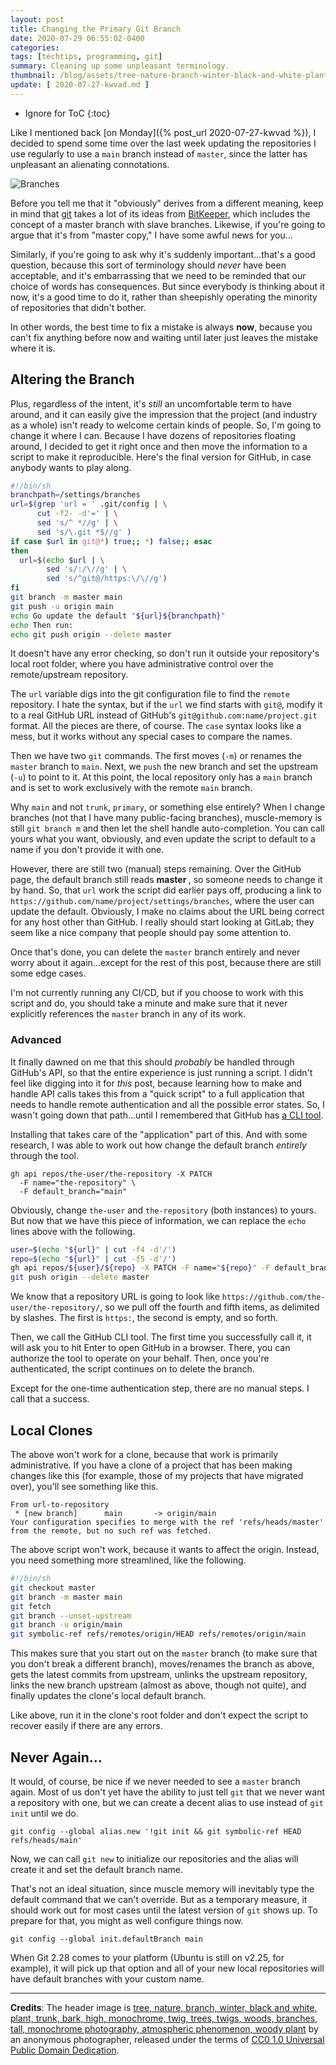 ```yaml
---
layout: post
title: Changing the Primary Git Branch
date: 2020-07-29 06:55:02-0400
categories:
tags: [techtips, programming, git]
summary: Cleaning up some unpleasant terminology.
thumbnail: /blog/assets/tree-nature-branch-winter-black-and-white-plant-997803-pxhere.com-1.png
update: [ 2020-07-27-kwvad.md ]
---
```


* Ignore for ToC
{:toc}

Like I mentioned back [on Monday]({% post_url 2020-07-27-kwvad %}), I decided to spend some time over the last week updating the repositories I use regularly to use a `main` branch instead of `master`, since the latter has unpleasant an alienating connotations.

![Branches](/blog/assets/tree-nature-branch-winter-black-and-white-plant-997803-pxhere.com-1.png "Branches")

Before you tell me that it "obviously" derives from a different meaning, keep in mind that [git](https://git-scm.com/) takes a lot of its ideas from [BitKeeper](https://en.wikipedia.org/wiki/BitKeeper), which includes the concept of a master branch with slave branches.  Likewise, if you're going to argue that it's from "master copy," I have some awful news for you...

Similarly, if you're going to ask why it's suddenly important...that's a good question, because this sort of terminology should *never* have been acceptable, and it's embarrassing that we need to be reminded that our choice of words has consequences.  But since everybody is thinking about it now, it's a good time to do it, rather than sheepishly operating the minority of repositories that didn't bother.

In other words, the best time to fix a mistake is always **now**, because you can't fix anything before now and waiting until later just leaves the mistake where it is.

## Altering the Branch

Plus, regardless of the intent, it's *still* an uncomfortable term to have around, and it can easily give the impression that the project (and industry as a whole) isn't ready to welcome certain kinds of people.  So, I'm going to change it where I can.  Because I have dozens of repositories floating around, I decided to get it right once and then move the information to a script to make it reproducible.  Here's the final version for GitHub, in case anybody wants to play along.

```sh
#!/bin/sh
branchpath=/settings/branches
url=$(grep 'url = ' .git/config | \
      cut -f2- -d'=' | \
      sed 's/^ *//g' | \
      sed 's/\.git *$//g' )
if case $url in git@*) true;; *) false;; esac
then
  url=$(echo $url | \
        sed 's/:/\//g' | \
        sed 's/^git@/https:\/\//g')
fi
git branch -m master main
git push -u origin main
echo Go update the default "${url}${branchpath}"
echo Then run:
echo git push origin --delete master
```

It doesn't have any error checking, so don't run it outside your repository's local root folder, where you have administrative control over the remote/upstream repository.

The `url` variable digs into the git configuration file to find the `remote` repository.  I hate the syntax, but if the `url` we find starts with `git@`, modify it to a real GitHub URL instead of GitHub's `git@github.com:name/project.git` format.  All the pieces are there, of course.  The `case` syntax looks like a mess, but it works without any special cases to compare the names.

Then we have two `git` commands.  The first moves (`-m`) or renames the `master` branch to `main`.  Next, we `push` the new branch and set the upstream (`-u`) to point to it.  At this point, the local repository only has a `main` branch and is set to work exclusively with the remote `main` branch.

Why `main` and not `trunk`, `primary`, or something else entirely?  When I change branches (not that I have many public-facing branches), muscle-memory is still `git branch m` and then let the shell handle auto-completion.  You can call yours what you want, obviously, and even update the script to default to a name if you don't provide it with one.

However, there are still two (manual) steps remaining.  Over the GitHub page, the default branch still reads **<i class="fas fa-code-branch"></i> master <i class="fas fa-sort-down"></i>**, so someone needs to change it by hand.  So, that `url` work the script did earlier pays off, producing a link to `https://github.com/name/project/settings/branches`, where the user can update the default.  Obviously, I make no claims about the URL being correct for any host other than GitHub.  I really should start looking at GitLab; they seem like a nice company that people should pay some attention to.

Once that's done, you can delete the `master` branch entirely and never worry about it again...except for the rest of this post, because there are still some edge cases.

I'm not currently running any CI/CD, but if you choose to work with this script and do, you should take a minute and make sure that it never explicitly references the `master` branch in any of its work.

### Advanced

It finally dawned on me that this should *probably* be handled through GitHub's API, so that the entire experience is just running a script.  I didn't feel like digging into it for *this* post, because learning how to make and handle API calls takes this from a "quick script" to a full application that needs to handle remote authentication and all the possible error states.  So, I wasn't going down that path...until I remembered that GitHub has [a CLI tool](https://cli.github.com/).

Installing that takes care of the "application" part of this.  And with some research, I was able to work out how change the default branch *entirely* through the tool.

```console
gh api repos/the-user/the-repository -X PATCH
  -F name="the-repository" \
  -F default_branch="main"
```

Obviously, change `the-user` and `the-repository` (both instances) to yours.  But now that we have this piece of information, we can replace the `echo` lines above with the following.

```sh
user=$(echo "${url}" | cut -f4 -d'/')
repo=$(echo "${url}" | cut -f5 -d'/')
gh api repos/${user}/${repo} -X PATCH -F name="${repo}" -F default_branch="main"
git push origin --delete master
```

We know that a repository URL is going to look like `https://github.com/the-user/the-repository/`, so we pull off the fourth and fifth items, as delimited by slashes.  The first is `https:`, the second is empty, and so forth.

Then, we call the GitHub CLI tool.  The first time you successfully call it, it will ask you to hit <span class="kbd">Enter</span> to open GitHub in a browser.  There, you can authorize the tool to operate on your behalf.  Then, once you're authenticated, the script continues on to delete the branch.

Except for the one-time authentication step, there are no manual steps.  I call that a success.

## Local Clones

The above won't work for a clone, because that work is primarily administrative.  If you have a clone of a project that has been making changes like this (for example, those of my projects that have migrated over), you'll see something like this.

```console
From url-to-repository
 * [new branch]      main       -> origin/main
Your configuration specifies to merge with the ref 'refs/heads/master'
from the remote, but no such ref was fetched.
```

The above script won't work, because it wants to affect the origin.  Instead, you need something more streamlined, like the following.

```sh
#!/bin/sh
git checkout master
git branch -m master main
git fetch
git branch --unset-upstream
git branch -u origin/main
git symbolic-ref refs/remotes/origin/HEAD refs/remotes/origin/main
```

This makes sure that you start out on the `master` branch (to make sure that you don't break a different branch), moves/renames the branch as above, gets the latest commits from upstream, unlinks the upstream repository, links the new branch upstream (almost as above, though not quite), and finally updates the clone's local default branch.

Like above, run it in the clone's root folder and don't expect the script to recover easily if there are any errors.

## Never Again...

It would, of course, be nice if we never needed to see a `master` branch again.  Most of us don't yet have the ability to just tell `git` that we never want a repository with one, but we can create a decent alias to use instead of `git init` until we do.

```console
git config --global alias.new '!git init && git symbolic-ref HEAD refs/heads/main'
```

Now, we can call `git new` to initialize our repositories and the alias will create it and set the default branch name.

That's not an ideal situation, since muscle memory will inevitably type the default command that we can't override.  But as a temporary measure, it should work out for most cases until the latest version of `git` shows up.  To prepare for that, you might as well configure things now.

```console
git config --global init.defaultBranch main
```

When Git 2.28 comes to your platform (Ubuntu is still on v2.25, for example), it will pick up that option and all of your new local repositories will have default branches with your custom name.

* * *

**Credits**:  The header image is [tree, nature, branch, winter, black and white, plant, trunk, bark, high, monochrome, twig, trees, twigs, woods, branches, tall, monochrome photography, atmospheric phenomenon, woody plant](https://pxhere.com/en/photo/997803) by an anonymous photographer, released under the terms of [CC0 1.0 Universal Public Domain Dedication](https://creativecommons.org/publicdomain/zero/1.0/).

